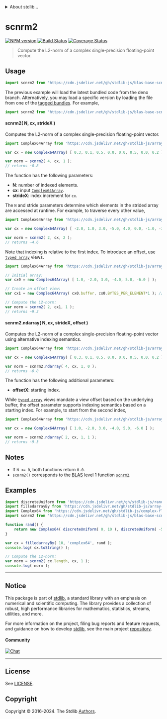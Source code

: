 <!--

@license Apache-2.0

Copyright (c) 2024 The Stdlib Authors.

Licensed under the Apache License, Version 2.0 (the "License");
you may not use this file except in compliance with the License.
You may obtain a copy of the License at

   http://www.apache.org/licenses/LICENSE-2.0

Unless required by applicable law or agreed to in writing, software
distributed under the License is distributed on an "AS IS" BASIS,
WITHOUT WARRANTIES OR CONDITIONS OF ANY KIND, either express or implied.
See the License for the specific language governing permissions and
limitations under the License.

-->


<details>
  <summary>
    About stdlib...
  </summary>
  <p>We believe in a future in which the web is a preferred environment for numerical computation. To help realize this future, we've built stdlib. stdlib is a standard library, with an emphasis on numerical and scientific computation, written in JavaScript (and C) for execution in browsers and in Node.js.</p>
  <p>The library is fully decomposable, being architected in such a way that you can swap out and mix and match APIs and functionality to cater to your exact preferences and use cases.</p>
  <p>When you use stdlib, you can be absolutely certain that you are using the most thorough, rigorous, well-written, studied, documented, tested, measured, and high-quality code out there.</p>
  <p>To join us in bringing numerical computing to the web, get started by checking us out on <a href="https://github.com/stdlib-js/stdlib">GitHub</a>, and please consider <a href="https://opencollective.com/stdlib">financially supporting stdlib</a>. We greatly appreciate your continued support!</p>
</details>

# scnrm2

[![NPM version][npm-image]][npm-url] [![Build Status][test-image]][test-url] [![Coverage Status][coverage-image]][coverage-url] <!-- [![dependencies][dependencies-image]][dependencies-url] -->

> Compute the L2-norm of a complex single-precision floating-point vector.



<section class="usage">

## Usage

```javascript
import scnrm2 from 'https://cdn.jsdelivr.net/gh/stdlib-js/blas-base-scnrm2@deno/mod.js';
```
The previous example will load the latest bundled code from the deno branch. Alternatively, you may load a specific version by loading the file from one of the [tagged bundles](https://github.com/stdlib-js/blas-base-scnrm2/tags). For example,

```javascript
import scnrm2 from 'https://cdn.jsdelivr.net/gh/stdlib-js/blas-base-scnrm2@v0.1.0-deno/mod.js';
```

#### scnrm2( N, cx, strideX )

Computes the L2-norm of a complex single-precision floating-point vector.

```javascript
import Complex64Array from 'https://cdn.jsdelivr.net/gh/stdlib-js/array-complex64@deno/mod.js';

var cx = new Complex64Array( [ 0.3, 0.1, 0.5, 0.0, 0.0, 0.5, 0.0, 0.2 ] );

var norm = scnrm2( 4, cx, 1 );
// returns ~0.8
```

The function has the following parameters:

-   **N**: number of indexed elements.
-   **cx**: input [`Complex64Array`][@stdlib/array/complex64].
-   **strideX**: index increment for `cx`.

The `N` and stride parameters determine which elements in the strided array are accessed at runtime. For example, to traverse every other value,

```javascript
import Complex64Array from 'https://cdn.jsdelivr.net/gh/stdlib-js/array-complex64@deno/mod.js';

var cx = new Complex64Array( [ -2.0, 1.0, 3.0, -5.0, 4.0, 0.0, -1.0, -3.0 ] );

var norm = scnrm2( 2, cx, 2 );
// returns ~4.6
```

Note that indexing is relative to the first index. To introduce an offset, use [`typed array`][mdn-typed-array] views.

```javascript
import Complex64Array from 'https://cdn.jsdelivr.net/gh/stdlib-js/array-complex64@deno/mod.js';

// Initial array:
var cx0 = new Complex64Array( [ 1.0, -2.0, 3.0, -4.0, 5.0, -6.0 ] );

// Create an offset view:
var cx1 = new Complex64Array( cx0.buffer, cx0.BYTES_PER_ELEMENT*1 ); // start at 2nd element

// Compute the L2-norm:
var norm = scnrm2( 2, cx1, 1 );
// returns ~9.3
```

#### scnrm2.ndarray( N, cx, strideX, offset )

Computes the L2-norm of a complex single-precision floating-point vector using alternative indexing semantics.

```javascript
import Complex64Array from 'https://cdn.jsdelivr.net/gh/stdlib-js/array-complex64@deno/mod.js';

var cx = new Complex64Array( [ 0.3, 0.1, 0.5, 0.0, 0.0, 0.5, 0.0, 0.2 ] );

var norm = scnrm2.ndarray( 4, cx, 1, 0 );
// returns ~0.8
```

The function has the following additional parameters:

-   **offsetX**: starting index.

While [`typed array`][mdn-typed-array] views mandate a view offset based on the underlying buffer, the offset parameter supports indexing semantics based on a starting index. For example, to start from the second index,

```javascript
import Complex64Array from 'https://cdn.jsdelivr.net/gh/stdlib-js/array-complex64@deno/mod.js';

var cx = new Complex64Array( [ 1.0, -2.0, 3.0, -4.0, 5.0, -6.0 ] );

var norm = scnrm2.ndarray( 2, cx, 1, 1 );
// returns ~9.3
```

</section>

<!-- /.usage -->

<section class="notes">

## Notes

-   If `N <= 0`, both functions return `0.0`.
-   `scnrm2()` corresponds to the [BLAS][blas] level 1 function [`scnrm2`][scnrm2].

</section>

<!-- /.notes -->

<section class="examples">

## Examples

<!-- eslint no-undef: "error" -->

```javascript
import discreteUniform from 'https://cdn.jsdelivr.net/gh/stdlib-js/random-base-discrete-uniform@deno/mod.js';
import filledarrayBy from 'https://cdn.jsdelivr.net/gh/stdlib-js/array-filled-by@deno/mod.js';
import Complex64 from 'https://cdn.jsdelivr.net/gh/stdlib-js/complex-float32-ctor@deno/mod.js';
import scnrm2 from 'https://cdn.jsdelivr.net/gh/stdlib-js/blas-base-scnrm2@deno/mod.js';

function rand() {
    return new Complex64( discreteUniform( 0, 10 ), discreteUniform( -5, 5 ) );
}

var cx = filledarrayBy( 10, 'complex64', rand );
console.log( cx.toString() );

// Compute the L2-norm:
var norm = scnrm2( cx.length, cx, 1 );
console.log( norm );
```

</section>

<!-- /.examples -->

<!-- C interface documentation. -->



<!-- Section for related `stdlib` packages. Do not manually edit this section, as it is automatically populated. -->

<section class="related">

</section>

<!-- /.related -->

<!-- Section for all links. Make sure to keep an empty line after the `section` element and another before the `/section` close. -->


<section class="main-repo" >

* * *

## Notice

This package is part of [stdlib][stdlib], a standard library with an emphasis on numerical and scientific computing. The library provides a collection of robust, high performance libraries for mathematics, statistics, streams, utilities, and more.

For more information on the project, filing bug reports and feature requests, and guidance on how to develop [stdlib][stdlib], see the main project [repository][stdlib].

#### Community

[![Chat][chat-image]][chat-url]

---

## License

See [LICENSE][stdlib-license].


## Copyright

Copyright &copy; 2016-2024. The Stdlib [Authors][stdlib-authors].

</section>

<!-- /.stdlib -->

<!-- Section for all links. Make sure to keep an empty line after the `section` element and another before the `/section` close. -->

<section class="links">

[npm-image]: http://img.shields.io/npm/v/@stdlib/blas-base-scnrm2.svg
[npm-url]: https://npmjs.org/package/@stdlib/blas-base-scnrm2

[test-image]: https://github.com/stdlib-js/blas-base-scnrm2/actions/workflows/test.yml/badge.svg?branch=v0.1.0
[test-url]: https://github.com/stdlib-js/blas-base-scnrm2/actions/workflows/test.yml?query=branch:v0.1.0

[coverage-image]: https://img.shields.io/codecov/c/github/stdlib-js/blas-base-scnrm2/main.svg
[coverage-url]: https://codecov.io/github/stdlib-js/blas-base-scnrm2?branch=main

<!--

[dependencies-image]: https://img.shields.io/david/stdlib-js/blas-base-scnrm2.svg
[dependencies-url]: https://david-dm.org/stdlib-js/blas-base-scnrm2/main

-->

[chat-image]: https://img.shields.io/gitter/room/stdlib-js/stdlib.svg
[chat-url]: https://app.gitter.im/#/room/#stdlib-js_stdlib:gitter.im

[stdlib]: https://github.com/stdlib-js/stdlib

[stdlib-authors]: https://github.com/stdlib-js/stdlib/graphs/contributors

[umd]: https://github.com/umdjs/umd
[es-module]: https://developer.mozilla.org/en-US/docs/Web/JavaScript/Guide/Modules

[deno-url]: https://github.com/stdlib-js/blas-base-scnrm2/tree/deno
[deno-readme]: https://github.com/stdlib-js/blas-base-scnrm2/blob/deno/README.md
[umd-url]: https://github.com/stdlib-js/blas-base-scnrm2/tree/umd
[umd-readme]: https://github.com/stdlib-js/blas-base-scnrm2/blob/umd/README.md
[esm-url]: https://github.com/stdlib-js/blas-base-scnrm2/tree/esm
[esm-readme]: https://github.com/stdlib-js/blas-base-scnrm2/blob/esm/README.md
[branches-url]: https://github.com/stdlib-js/blas-base-scnrm2/blob/main/branches.md

[stdlib-license]: https://raw.githubusercontent.com/stdlib-js/blas-base-scnrm2/main/LICENSE

[blas]: http://www.netlib.org/blas

[scnrm2]: https://www.netlib.org/lapack/explore-html/d1/d2a/group__nrm2_gaee5779d5d216a7cd8cf83488fb6bb175.html#gaee5779d5d216a7cd8cf83488fb6bb175

[@stdlib/array/complex64]: https://github.com/stdlib-js/array-complex64/tree/deno

[mdn-typed-array]: https://developer.mozilla.org/en-US/docs/Web/JavaScript/Reference/Global_Objects/TypedArray

</section>

<!-- /.links -->
